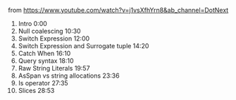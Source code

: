 from https://www.youtube.com/watch?v=j1vsXfhYrn8&ab_channel=DotNext

1. Intro 0:00
1. Null coalescing 10:30
1. Switch Expression 12:00
1. Switch Expression and Surrogate tuple 14:20
1. Catch When 16:10
1. Query syntax 18:10
1. Raw String Literals 19:57
1. AsSpan vs string allocations 23:36
1. Is operator 27:35
1. Slices 28:53